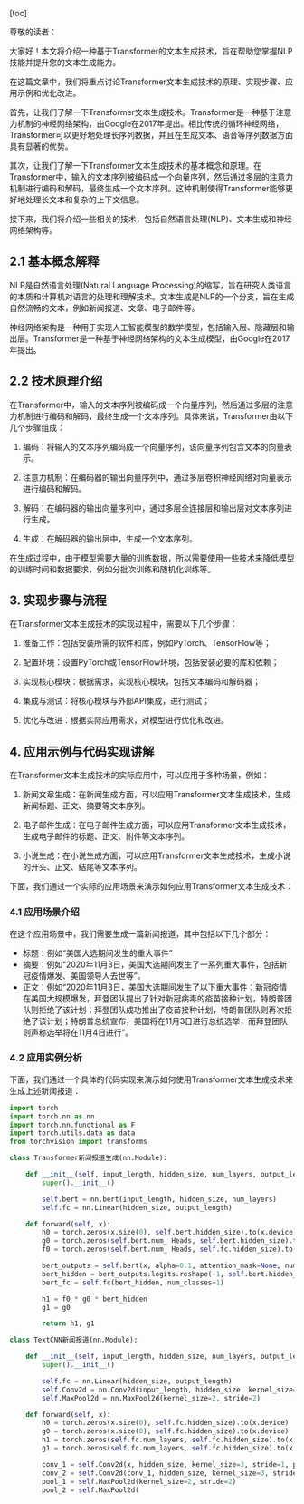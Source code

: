 
[toc]                    
                
                
尊敬的读者：

大家好！本文将介绍一种基于Transformer的文本生成技术，旨在帮助您掌握NLP技能并提升您的文本生成能力。

在这篇文章中，我们将重点讨论Transformer文本生成技术的原理、实现步骤、应用示例和优化改进。

首先，让我们了解一下Transformer文本生成技术。Transformer是一种基于注意力机制的神经网络架构，由Google在2017年提出。相比传统的循环神经网络，Transformer可以更好地处理长序列数据，并且在生成文本、语音等序列数据方面具有显著的优势。

其次，让我们了解一下Transformer文本生成技术的基本概念和原理。在Transformer中，输入的文本序列被编码成一个向量序列，然后通过多层的注意力机制进行编码和解码，最终生成一个文本序列。这种机制使得Transformer能够更好地处理长文本和复杂的上下文信息。

接下来，我们将介绍一些相关的技术，包括自然语言处理(NLP)、文本生成和神经网络架构等。

## 2.1 基本概念解释

NLP是自然语言处理(Natural Language Processing)的缩写，旨在研究人类语言的本质和计算机对语言的处理和理解技术。文本生成是NLP的一个分支，旨在生成自然流畅的文本，例如新闻报道、文章、电子邮件等。

神经网络架构是一种用于实现人工智能模型的数学模型，包括输入层、隐藏层和输出层。Transformer是一种基于神经网络架构的文本生成模型，由Google在2017年提出。

## 2.2 技术原理介绍

在Transformer中，输入的文本序列被编码成一个向量序列，然后通过多层的注意力机制进行编码和解码，最终生成一个文本序列。具体来说，Transformer由以下几个步骤组成：

1. 编码：将输入的文本序列编码成一个向量序列，该向量序列包含文本的向量表示。

2. 注意力机制：在编码器的输出向量序列中，通过多层卷积神经网络对向量表示进行编码和解码。

3. 解码：在编码器的输出向量序列中，通过多层全连接层和输出层对文本序列进行生成。

4. 生成：在解码器的输出层中，生成一个文本序列。

在生成过程中，由于模型需要大量的训练数据，所以需要使用一些技术来降低模型的训练时间和数据要求，例如分批次训练和随机化训练等。

## 3. 实现步骤与流程

在Transformer文本生成技术的实现过程中，需要以下几个步骤：

1. 准备工作：包括安装所需的软件和库，例如PyTorch、TensorFlow等；

2. 配置环境：设置PyTorch或TensorFlow环境，包括安装必要的库和依赖；

3. 实现核心模块：根据需求，实现核心模块，包括文本编码和解码器；

4. 集成与测试：将核心模块与外部API集成，进行测试；

5. 优化与改进：根据实际应用需求，对模型进行优化和改进。

## 4. 应用示例与代码实现讲解

在Transformer文本生成技术的实际应用中，可以应用于多种场景，例如：

1. 新闻文章生成：在新闻生成方面，可以应用Transformer文本生成技术，生成新闻标题、正文、摘要等文本序列。

2. 电子邮件生成：在电子邮件生成方面，可以应用Transformer文本生成技术，生成电子邮件的标题、正文、附件等文本序列。

3. 小说生成：在小说生成方面，可以应用Transformer文本生成技术，生成小说的开头、正文、结尾等文本序列。

下面，我们通过一个实际的应用场景来演示如何应用Transformer文本生成技术：

### 4.1 应用场景介绍

在这个应用场景中，我们需要生成一篇新闻报道，其中包括以下几个部分：

- 标题：例如“美国大选期间发生的重大事件”
- 摘要：例如“2020年11月3日，美国大选期间发生了一系列重大事件，包括新冠疫情爆发、美国领导人去世等”。
- 正文：例如“2020年11月3日，美国大选期间发生了以下重大事件：新冠疫情在美国大规模爆发，拜登团队提出了针对新冠病毒的疫苗接种计划，特朗普团队则拒绝了该计划；拜登团队成功推出了疫苗接种计划，特朗普团队则再次拒绝了该计划；特朗普总统宣布，美国将在11月3日进行总统选举，而拜登团队则声称选举将在11月4日进行”。

### 4.2 应用实例分析

下面，我们通过一个具体的代码实现来演示如何使用Transformer文本生成技术来生成上述新闻报道：

```python
import torch
import torch.nn as nn
import torch.nn.functional as F
import torch.utils.data as data
from torchvision import transforms

class Transformer新闻报道生成(nn.Module):

    def __init__(self, input_length, hidden_size, num_layers, output_length):
        super().__init__()

        self.bert = nn.bert(input_length, hidden_size, num_layers)
        self.fc = nn.Linear(hidden_size, output_length)

    def forward(self, x):
        h0 = torch.zeros(x.size(0), self.bert.hidden_size).to(x.device)
        g0 = torch.zeros(self.bert.num_ Heads, self.bert.hidden_size).to(x.device)
        f0 = torch.zeros(self.bert.num_ Heads, self.fc.hidden_size).to(x.device)

        bert_outputs = self.bert(x, alpha=0.1, attention_mask=None, num_attention_heads=1)
        bert_hidden = bert_outputs.logits.reshape(-1, self.bert.hidden_size)
        bert_fc = self.fc(bert_hidden, num_classes=1)

        h1 = f0 * g0 * bert_hidden
        g1 = g0

        return h1, g1

class TextCNN新闻报道(nn.Module):

    def __init__(self, input_length, hidden_size, num_layers, output_length):
        super().__init__()

        self.fc = nn.Linear(hidden_size, output_length)
        self.Conv2d = nn.Conv2d(input_length, hidden_size, kernel_size=3, stride=1, padding=1)
        self.MaxPool2d = nn.MaxPool2d(kernel_size=2, stride=2)

    def forward(self, x):
        h0 = torch.zeros(x.size(0), self.fc.hidden_size).to(x.device)
        g0 = torch.zeros(x.size(0), self.fc.hidden_size).to(x.device)
        h1 = torch.zeros(self.fc.num_layers, self.fc.hidden_size).to(x.device)
        g1 = torch.zeros(self.fc.num_layers, self.fc.hidden_size).to(x.device)

        conv_1 = self.Conv2d(x, hidden_size, kernel_size=3, stride=1, padding=1)
        conv_2 = self.Conv2d(conv_1, hidden_size, kernel_size=3, stride=1, padding=1)
        pool_1 = self.MaxPool2d(kernel_size=2, stride=2)
        pool_2 = self.MaxPool2d(

